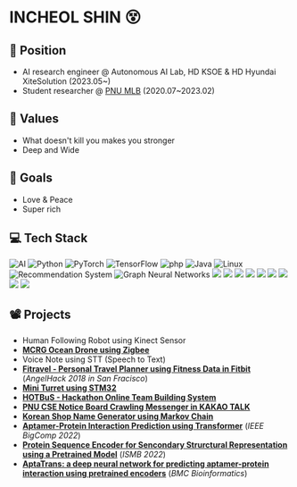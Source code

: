 # INCHEOL SHIN 😵

## 🏢 Position
* AI research engineer @ Autonomous AI Lab, HD KSOE & HD Hyundai XiteSolution (2023.05~)
* Student researcher @ [PNU MLB](https://dmb.pusan.ac.kr/dmb/index.do) (2020.07~2023.02)

## 🧠 Values 
* What doesn't kill you makes you stronger
* Deep and Wide

## 🥅 Goals
* Love & Peace
* Super rich

## 💻 Tech Stack 

<img alt="AI" src ="https://img.shields.io/badge/AI-F37626?logo=Jupyter&logoColor=white"/>  <img alt="Python" src ="https://img.shields.io/badge/Python-3776AB.svg?logo=Python&logoColor=white"/> <img alt="PyTorch" src ="https://img.shields.io/badge/PyTorch-EE4C2C.svg?logo=PyTorch&logoColor=white"/> <img alt="TensorFlow" src ="https://img.shields.io/badge/TensorFlow-FF6F00.svg?logo=TensorFlow&logoColor=white"/> <img alt="php" src ="https://img.shields.io/badge/php-777BB4.svg?logo=php&logoColor=white"/> <img alt="Java" src ="https://img.shields.io/badge/Java-007396.svg?logo=Java&logoColor=white"/> <img alt="Linux" src ="https://img.shields.io/badge/Linux-FCC624.svg?logo=Linux&logoColor=white"/> <img alt=" Recommendation System" src ="https://img.shields.io/badge/Recommendation System-25057D?logo=snapchat&logoColor=white"/> <img alt="Graph Neural Networks" src ="https://img.shields.io/badge/Graph Neural Networks-1A2477?logo=GraphQL&logoColor=white"/> <img src="https://img.shields.io/badge/MySQL-4479A1?logo=mysql&logoColor=white"> <img src="https://img.shields.io/badge/Docker-2496ED?logo=Docker&logoColor=white"> <img src="https://img.shields.io/badge/Kubernetes-326CE5?logo=Kubernetes&logoColor=white"> <img src="https://img.shields.io/badge/Transformer-DD0B78?logo=Starship&logoColor=white"> <img src="https://img.shields.io/badge/NLP-E50914?logo=netflix&logoColor=white"> <img src="https://img.shields.io/badge/Machine Learning-D9272E?logo=mega&logoColor=white"> <img src="https://img.shields.io/badge/C/C++-00599C?logo=C&logoColor=white"> <img src="https://img.shields.io/badge/Unity-252B2D?logo=unity&logoColor=white"> <img src="https://img.shields.io/badge/Reinforcement Learning-404040?logo=perforce&logoColor=white"> 


## 📽️ Projects
* Human Following Robot using Kinect Sensor
* [**MCRG Ocean Drone using Zigbee**](https://github.com/godic97/MCRG-OceanDrone)
* Voice Note using STT (Speech to Text)
* [**Fitravel - Personal Travel Planner using Fitness Data in Fitbit**](https://github.com/godic97/Fitravel) (_AngelHack 2018 in San Fracisco_)
* [**Mini Turret using STM32**](https://github.com/godic97/Embedded-System-Design-and-Lab)
* [**HOTBuS - Hackathon Online Team Building System**](https://pnuswedu.org/02_team/02team.php)
* [**PNU CSE Notice Board Crawling Messenger in KAKAO TALK**](https://pf.kakao.com/_pjiQb)
* [**Korean Shop Name Generator using Markov Chain**](https://github.com/godic97/Intelligent-Korean-Text-Generation-System)
* [**Aptamer-Protein Interaction Prediction using Transformer**](https://ieeexplore.ieee.org/document/9736493) (_IEEE BigComp 2022_)
* [**Protein Sequence Encoder for Sencondary Strurctural Representation using a Pretrained Model**](https://www.iscb.org/ismb2022-program/posters) (_ISMB 2022_)
* [**AptaTrans: a deep neural network for predicting aptamer-protein interaction using pretrained encoders**](https://bmcbioinformatics.biomedcentral.com/articles/10.1186/s12859-023-05577-6) (_BMC Bioinformatics_)
